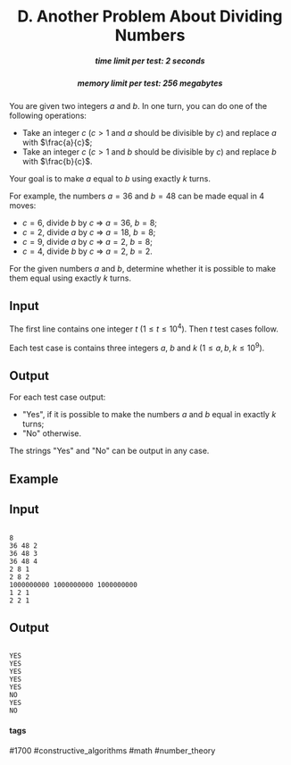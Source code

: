 <h1 style='text-align: center;'> D. Another Problem About Dividing Numbers</h1>

<h5 style='text-align: center;'>time limit per test: 2 seconds</h5>
<h5 style='text-align: center;'>memory limit per test: 256 megabytes</h5>

You are given two integers $a$ and $b$. In one turn, you can do one of the following operations: 

* Take an integer $c$ ($c > 1$ and $a$ should be divisible by $c$) and replace $a$ with $\frac{a}{c}$;
* Take an integer $c$ ($c > 1$ and $b$ should be divisible by $c$) and replace $b$ with $\frac{b}{c}$.

Your goal is to make $a$ equal to $b$ using exactly $k$ turns.

For example, the numbers $a=36$ and $b=48$ can be made equal in $4$ moves: 

* $c=6$, divide $b$ by $c$ $\Rightarrow$ $a=36$, $b=8$;
* $c=2$, divide $a$ by $c$ $\Rightarrow$ $a=18$, $b=8$;
* $c=9$, divide $a$ by $c$ $\Rightarrow$ $a=2$, $b=8$;
* $c=4$, divide $b$ by $c$ $\Rightarrow$ $a=2$, $b=2$.

For the given numbers $a$ and $b$, determine whether it is possible to make them equal using exactly $k$ turns.

## Input

The first line contains one integer $t$ ($1 \le t \le 10^4$). Then $t$ test cases follow.

Each test case is contains three integers $a$, $b$ and $k$ ($1 \le a, b, k \le 10^9$).

## Output

For each test case output: 

* "Yes", if it is possible to make the numbers $a$ and $b$ equal in exactly $k$ turns;
* "No" otherwise.

The strings "Yes" and "No" can be output in any case.

## Example

## Input


```

8
36 48 2
36 48 3
36 48 4
2 8 1
2 8 2
1000000000 1000000000 1000000000
1 2 1
2 2 1

```
## Output


```

YES
YES
YES
YES
YES
NO
YES
NO

```


#### tags 

#1700 #constructive_algorithms #math #number_theory 
